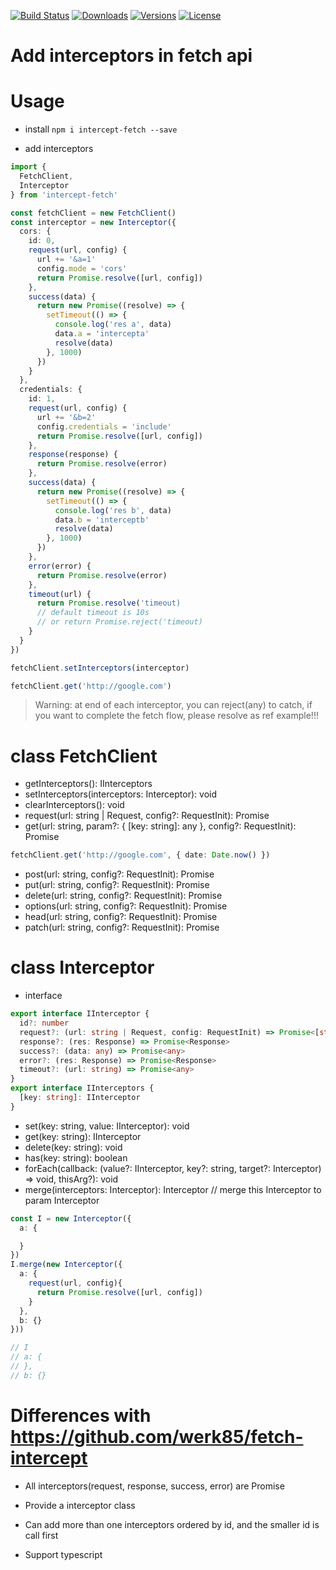 [![Build Status](https://img.shields.io/travis/doxiaodong/intercept-fetch.svg?style=flat-square)](https://travis-ci.org/doxiaodong/intercept-fetch)
[![Downloads](https://img.shields.io/npm/dt/intercept-fetch.svg?style=flat-square)](https://www.npmjs.com/package/intercept-fetch)
[![Versions](https://img.shields.io/npm/v/intercept-fetch.svg?style=flat-square)]()
[![License](https://img.shields.io/npm/l/intercept-fetch.svg?style=flat-square)]()

# Add interceptors in fetch api

# Usage

* install `npm i intercept-fetch --save`

* add interceptors
```typescript
import {
  FetchClient,
  Interceptor
} from 'intercept-fetch'

const fetchClient = new FetchClient()
const interceptor = new Interceptor({
  cors: {
    id: 0,
    request(url, config) {
      url += '&a=1'
      config.mode = 'cors'
      return Promise.resolve([url, config])
    },
    success(data) {
      return new Promise((resolve) => {
        setTimeout(() => {
          console.log('res a', data)
          data.a = 'intercepta'
          resolve(data)
        }, 1000)
      })
    }
  },
  credentials: {
    id: 1,
    request(url, config) {
      url += '&b=2'
      config.credentials = 'include'
      return Promise.resolve([url, config])
    },
    response(response) {
      return Promise.resolve(error)
    },
    success(data) {
      return new Promise((resolve) => {
        setTimeout(() => {
          console.log('res b', data)
          data.b = 'interceptb'
          resolve(data)
        }, 1000)
      })
    },
    error(error) {
      return Promise.resolve(error)
    },
    timeout(url) {
      return Promise.resolve('timeout)
      // default timeout is 10s
      // or return Promise.reject('timeout)
    }
  }
})

fetchClient.setInterceptors(interceptor)

fetchClient.get('http://google.com')

```

> Warning: at end of each interceptor, you can reject(any) to catch, if you want to complete the fetch flow, please resolve as ref example!!!

# class FetchClient

* getInterceptors(): IInterceptors
* setInterceptors(interceptors: Interceptor): void
* clearInterceptors(): void
* request(url: string | Request, config?: RequestInit): Promise<any>
* get(url: string, param?: { [key: string]: any }, config?: RequestInit): Promise<any>
```typescript
fetchClient.get('http://google.com', { date: Date.now() })
```
* post(url: string, config?: RequestInit): Promise<any>
* put(url: string, config?: RequestInit): Promise<any>
* delete(url: string, config?: RequestInit): Promise<any>
* options(url: string, config?: RequestInit): Promise<any>
* head(url: string, config?: RequestInit): Promise<any>
* patch(url: string, config?: RequestInit): Promise<any>

# class Interceptor

* interface
```typescript
export interface IInterceptor {
  id?: number
  request?: (url: string | Request, config: RequestInit) => Promise<[string | Request, RequestInit]>
  response?: (res: Response) => Promise<Response>
  success?: (data: any) => Promise<any>
  error?: (res: Response) => Promise<Response>
  timeout?: (url: string) => Promise<any>
}
export interface IInterceptors {
  [key: string]: IInterceptor
}
```

* set(key: string, value: IInterceptor): void
* get(key: string): IInterceptor
* delete(key: string): void
* has(key: string): boolean
* forEach(callback: (value?: IInterceptor, key?: string, target?: Interceptor) => void, thisArg?): void
* merge(interceptors: Interceptor): Interceptor // merge this Interceptor to param Interceptor
```typescript
const I = new Interceptor({
  a: {

  }
})
I.merge(new Interceptor({
  a: {
    request(url, config){
      return Promise.resolve([url, config])
    }
  }, 
  b: {}
}))

// I
// a: {
// }, 
// b: {}
```

# Differences with https://github.com/werk85/fetch-intercept

* All interceptors(request, response, success, error) are Promise

* Provide a interceptor class

* Can add more than one interceptors ordered by id, and the smaller id is call first

* Support typescript


